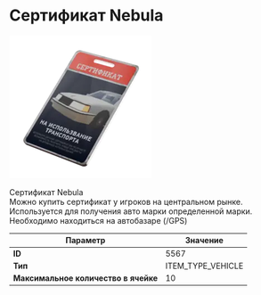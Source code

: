 # Сертификат Nebula

![Item Image](../img/5567.webp?raw=true)

Сертификат Nebula<br>Можно купить сертификат у игроков на центральном рынке.<br>Используется для получения авто марки определенной марки.<br>Необходимо находиться на автобазаре (/GPS)


| Параметр | Значение |
|----------|----------|
| **ID** | 5567 |
| **Тип** | ITEM_TYPE_VEHICLE |
| **Максимальное количество в ячейке** | 10 |

